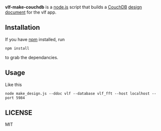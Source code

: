 **vlf-make-couchdb** is a [node.js](http://nodejs.org/) script that builds a [CouchDB](http://couchdb.apache.org/) [design document](http://guide.couchdb.org/draft/design.html) for the vlf app.

## Installation ##

If you have [npm](https://npmjs.org/) installed, run

```
npm install
```

to grab the dependancies.

## Usage ##

Like this

```
node make_design.js --ddoc vlf --database vlf_fft --host localhost --port 5984
```

## LICENSE ###

MIT
